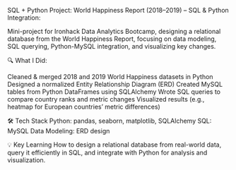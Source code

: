 SQL + Python Project: World Happiness Report (2018–2019) – SQL & Python Integration:

Mini-project for Ironhack Data Analytics Bootcamp, designing a relational database from the World Happiness Report, focusing on data modeling, 
SQL querying, Python-MySQL integration, and visualizing key changes.

🔍 What I Did:

Cleaned & merged 2018 and 2019 World Happiness datasets in Python
Designed a normalized Entity Relationship Diagram (ERD)
Created MySQL tables from Python DataFrames using SQLAlchemy
Wrote SQL queries to compare country ranks and metric changes
Visualized results (e.g., heatmap for European countries’ metric differences)

🛠️ Tech Stack
Python: pandas, seaborn, matplotlib, SQLAlchemy
SQL: MySQL
Data Modeling: ERD design

💡 Key Learning
How to design a relational database from real-world data, query it efficiently in SQL, and integrate with Python for analysis and visualization.
